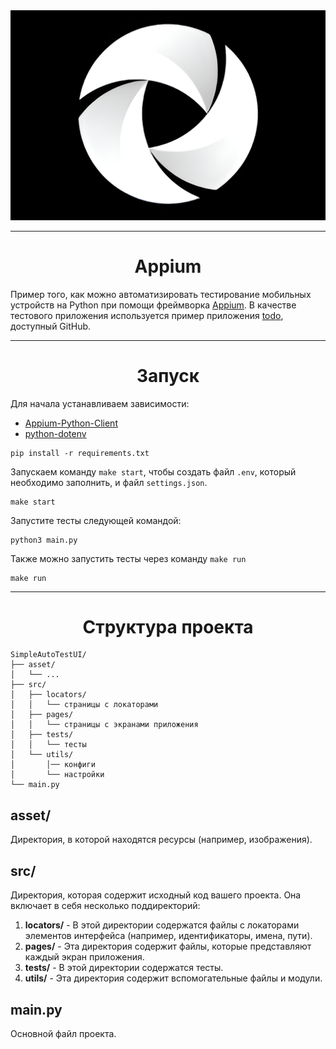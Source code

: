 <div align="center">
    <img src="asset/logo_appium.png" alt="APPIUM">
</div>

---

<h1 align="center"> Appium </h1>

Пример того, как можно автоматизировать тестирование мобильных устройств на Python при помощи фреймворка 
[Appium](https://github.com/appium/appium).
В качестве тестового приложения используется пример приложения 
[todo](https://github.com/android/architecture-samples), доступный GitHub.

---

<h1 align="center">Запуск</h1>

Для начала устанавливаем зависимости: 
* [Appium-Python-Client](https://pypi.org/project/Appium-Python-Client/)
* [python-dotenv](https://pypi.org/project/python-dotenv/)

```
pip install -r requirements.txt
```

Запускаем команду `make start`, чтобы создать файл `.env`, который необходимо заполнить, и файл `settings.json`.

```
make start
```

Запустите тесты следующей командой:
```
python3 main.py
```
Также можно запустить тесты через команду `make run`
```
make run
```


---

<h1 align="center">Структура проекта </h1>

```
SimpleAutoTestUI/
├── asset/
│   └── ...
├── src/
│   ├── locators/
│   │   └── страницы с локаторами 
│   ├── pages/
│   │   └── страницы с экранами приложения 
│   ├── tests/
│   │   └── тесты 
│   └── utils/
│       │── конфиги
│       └── настройки
└── main.py
```

## asset/
Директория, в которой находятся ресурсы (например, изображения).

## src/
Директория, которая содержит исходный код вашего проекта. Она включает в себя несколько поддиректорий:
1. **locators/** - В этой директории содержатся файлы с локаторами элементов интерфейса (например, идентификаторы, имена, пути).
2. **pages/** - Эта директория содержит файлы, которые представляют каждый экран приложения.
3. **tests/** - В этой директории содержатся тесты.
4. **utils/** - Эта директория содержит вспомогательные файлы и модули.

## main.py
Основной файл проекта.
